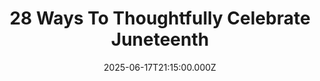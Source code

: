 ---
title: "28 Ways To Thoughtfully Celebrate Juneteenth"
date: 2025-06-17T21:15:00.000Z
category: Human Kindness
externalLink: "https://www.goodgoodgood.co/articles/how-to-celebrate-juneteenth"
image: ""
excerpt: "Your guide on celebrating and honoring Juneteenth — on June 19th, and all year long.…"
---